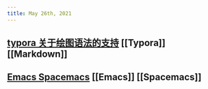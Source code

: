 ```yaml
---
title: May 26th, 2021
---
```


## [typora 关于绘图语法的支持](https://support.typora.io/Draw-Diagrams-With-Markdown/) [[Typora]] [[Markdown]]
## [Emacs Spacemacs](https://github.com/emacs-china/Spacemacs-rocks) [[Emacs]] [[Spacemacs]]
##
